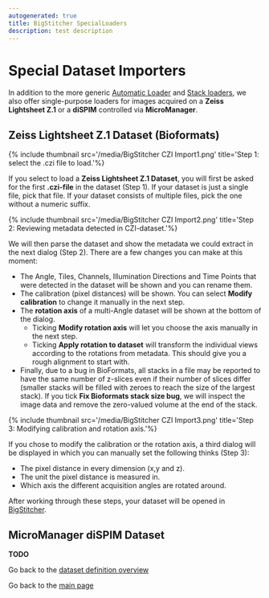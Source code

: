 ```yaml
---
autogenerated: true
title: BigStitcher SpecialLoaders
description: test description
---
```


Special Dataset Importers
=========================

In addition to the more generic [Automatic Loader](/plugins/bigstitcher/autoloader) and [Stack loaders](/plugins/bigstitcher/stackloader), we also offer single-purpose loaders for images acquired on a **Zeiss Lightsheet Z.1** or a **diSPIM** controlled via **MicroManager**.

Zeiss Lightsheet Z.1 Dataset (Bioformats)
-----------------------------------------

{% include thumbnail src='/media/BigStitcher CZI Import1.png' title='Step 1: select the .czi file to load.'%}

If you select to load a **Zeiss Lightsheet Z.1 Dataset**, you will first be asked for the first **.czi-file** in the dataset (Step 1). If your dataset is just a single file, pick that file. If your dataset consists of multiple files, pick the one without a numeric suffix.

{% include thumbnail src='/media/BigStitcher CZI Import2.png' title='Step 2: Reviewing metadata detected in CZI-dataset.'%}

We will then parse the dataset and show the metadata we could extract in the next dialog (Step 2). There are a few changes you can make at this moment:

-   The Angle, Tiles, Channels, Illumination Directions and Time Points that were detected in the dataset will be shown and you can rename them.
-   The calibration (pixel distances) will be shown. You can select **Modify calibration** to change it manually in the next step.
-   The **rotation axis** of a multi-Angle dataset will be shown at the bottom of the dialog.
    -   Ticking **Modify rotation axis** will let you choose the axis manually in the next step.
    -   Ticking **Apply rotation to dataset** will transform the individual views according to the rotations from metadata. This should give you a rough alignment to start with.
-   Finally, due to a bug in BioFormats, all stacks in a file may be reported to have the same number of z-slices even if their number of slices differ (smaller stacks will be filled with zeroes to reach the size of the largest stack). If you tick **Fix Bioformats stack size bug**, we will inspect the image data and remove the zero-valued volume at the end of the stack.

{% include thumbnail src='/media/BigStitcher CZI Import3.png' title='Step 3: Modifying calibration and rotation axis.'%}

If you chose to modify the calibration or the rotation axis, a third dialog will be displayed in which you can manually set the following thinks (Step 3):

-   The pixel distance in every dimension (x,y and z).
-   The unit the pixel distance is measured in.
-   Which axis the different acquisition angles are rotated around.

After working through these steps, your dataset will be opened in [BigStitcher](/plugins/bigstitcher).

MicroManager diSPIM Dataset
---------------------------

**TODO**

Go back to the [dataset definition overview](/plugins/bigstitcher/define-new-dataset)

Go back to the [main page](BigStitcher#Documentation)

